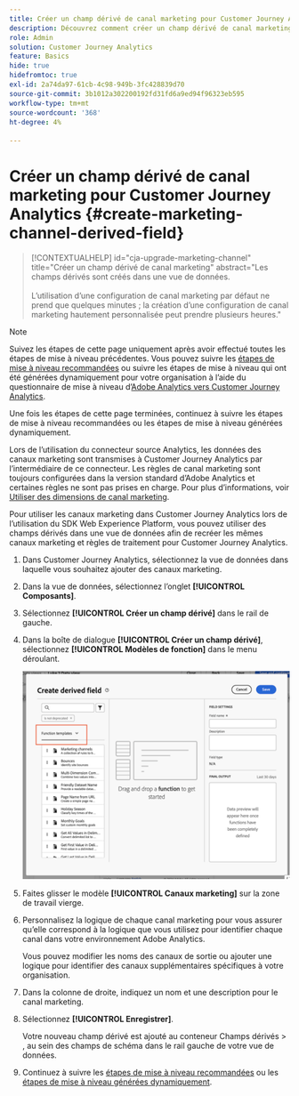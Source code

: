 ```yaml
---
title: Créer un champ dérivé de canal marketing pour Customer Journey Analytics
description: Découvrez comment créer un champ dérivé de canal marketing pour Customer Journey Analytics
role: Admin
solution: Customer Journey Analytics
feature: Basics
hide: true
hidefromtoc: true
exl-id: 2a74da97-61cb-4c98-949b-3fc428839d70
source-git-commit: 3b1012a302200192fd31fd6a9ed94f96323eb595
workflow-type: tm+mt
source-wordcount: '368'
ht-degree: 4%

---
```


# Créer un champ dérivé de canal marketing pour Customer Journey Analytics {#create-marketing-channel-derived-field}

<!-- markdownlint-disable MD034 -->

>[!CONTEXTUALHELP]
>id="cja-upgrade-marketing-channel"
>title="Créer un champ dérivé de canal marketing"
>abstract="Les champs dérivés sont créés dans une vue de données.<br><br>L’utilisation d’une configuration de canal marketing par défaut ne prend que quelques minutes ; la création d’une configuration de canal marketing hautement personnalisée peut prendre plusieurs heures."

<!-- markdownlint-enable MD034 -->

>[!NOTE]
> 
>Suivez les étapes de cette page uniquement après avoir effectué toutes les étapes de mise à niveau précédentes. Vous pouvez suivre les [étapes de mise à niveau recommandées](/help/getting-started/cja-upgrade/cja-upgrade-recommendations.md#recommended-upgrade-steps-for-most-organizations) ou suivre les étapes de mise à niveau qui ont été générées dynamiquement pour votre organisation à l’aide du questionnaire de mise à niveau d’[Adobe Analytics vers Customer Journey Analytics](https://gigazelle.github.io/cja-ttv/).
>
>Une fois les étapes de cette page terminées, continuez à suivre les étapes de mise à niveau recommandées ou les étapes de mise à niveau générées dynamiquement.

Lors de l’utilisation du connecteur source Analytics, les données des canaux marketing sont transmises à Customer Journey Analytics par l’intermédiaire de ce connecteur. Les règles de canal marketing sont toujours configurées dans la version standard d’Adobe Analytics et certaines règles ne sont pas prises en charge. Pour plus d’informations, voir [Utiliser des dimensions de canal marketing](/help/use-cases/aa-data/marketing-channels.md).

Pour utiliser les canaux marketing dans Customer Journey Analytics lors de l’utilisation du SDK Web Experience Platform, vous pouvez utiliser des champs dérivés dans une vue de données afin de recréer les mêmes canaux marketing et règles de traitement pour Customer Journey Analytics.

1. Dans Customer Journey Analytics, sélectionnez la vue de données dans laquelle vous souhaitez ajouter des canaux marketing.

1. Dans la vue de données, sélectionnez l’onglet **[!UICONTROL Composants]**.

1. Sélectionnez **[!UICONTROL Créer un champ dérivé]** dans le rail de gauche.

1. Dans la boîte de dialogue **[!UICONTROL Créer un champ dérivé]**, sélectionnez **[!UICONTROL Modèles de fonction]** dans le menu déroulant.

   ![Créer des modèles de fonction de champ dérivés](assets/derived-field-create.png)

1. Faites glisser le modèle **[!UICONTROL Canaux marketing]** sur la zone de travail vierge.

1. Personnalisez la logique de chaque canal marketing pour vous assurer qu’elle correspond à la logique que vous utilisez pour identifier chaque canal dans votre environnement Adobe Analytics.

   Vous pouvez modifier les noms des canaux de sortie ou ajouter une logique pour identifier des canaux supplémentaires spécifiques à votre organisation.

1. Dans la colonne de droite, indiquez un nom et une description pour le canal marketing.

1. Sélectionnez **[!UICONTROL Enregistrer]**.

   Votre nouveau champ dérivé est ajouté au conteneur Champs dérivés > , au sein des champs de schéma dans le rail gauche de votre vue de données.

1. Continuez à suivre les [étapes de mise à niveau recommandées](/help/getting-started/cja-upgrade/cja-upgrade-recommendations.md#recommended-upgrade-steps-for-most-organizations) ou les [étapes de mise à niveau générées dynamiquement](https://gigazelle.github.io/cja-ttv/).
